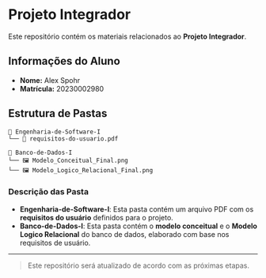 # Projeto Integrador

Este repositório contém os materiais relacionados ao **Projeto Integrador**.

## Informações do Aluno

- **Nome:** Alex Spohr
- **Matrícula:** 20230002980

## Estrutura de Pastas

```text
📁 Engenharia-de-Software-I
└── 📄 requisitos-do-usuario.pdf

📁 Banco-de-Dados-I
└── 🖼️ Modelo_Conceitual_Final.png
└── 🖼️ Modelo_Logico_Relacional_Final.png
```
### Descrição das Pasta

- **Engenharia-de-Software-I**: Esta pasta contém um arquivo PDF com os **requisitos do usuário** definidos para o projeto.
- **Banco-de-Dados-I**: Esta pasta contém o **modelo conceitual** e o **Modelo Logico Relacional** do banco de dados, elaborado com base nos requisitos de usuário.


---

> Este repositório será atualizado de acordo com as próximas etapas.
